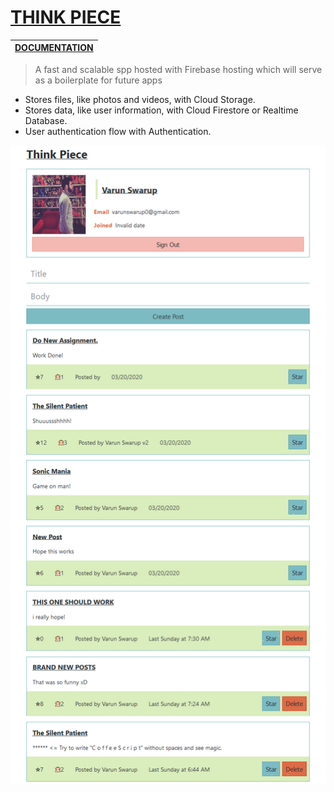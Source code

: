 # [THINK PIECE](https://think-piece-b7cba.web.app/ "Think Piece")


|[DOCUMENTATION](https://firebase.google.com/docs "Firebase's Docs")       |
| ------------- |

> A fast and scalable spp hosted with Firebase hosting
> which will serve as a boilerplate for future  apps 

  * Stores files, like photos and videos, with Cloud Storage.
  * Stores data, like user information, with Cloud Firestore or Realtime Database.
  * User authentication flow with Authentication.







![alt text](https://github.com/varunswarup0/think-piece/blob/master/think-piece.png)

